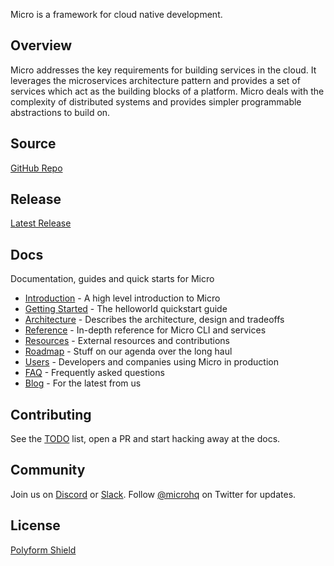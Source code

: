 
Micro is a framework for cloud native development.

## Overview

Micro addresses the key requirements for building services in the cloud. It leverages the microservices
architecture pattern and provides a set of services which act as the building blocks of a platform. Micro deals
with the complexity of distributed systems and provides simpler programmable abstractions to build on. 

## Source

[GitHub Repo](https://github.com/micro/micro)

## Release

[Latest Release](https://github.com/micro/micro/releases/latest)

## Docs

Documentation, guides and quick starts for Micro

- [Introduction](introduction) - A high level introduction to Micro
- [Getting Started](getting-started) - The helloworld quickstart guide
- [Architecture](architecture) - Describes the architecture, design and tradeoffs
- [Reference](reference) - In-depth reference for Micro CLI and services
- [Resources](resources) - External resources and contributions
- [Roadmap](roadmap) - Stuff on our agenda over the long haul
- [Users](users) - Developers and companies using Micro in production
- [FAQ](faq) - Frequently asked questions
- [Blog](blog) - For the latest from us

## Contributing

See the [TODO](/todo) list, open a PR and start hacking away at the docs.

## Community

Join us on [Discord](https://discord.gg/hbmJEct) or [Slack](https://slack.micro.mu). Follow [@microhq](https://twitter.com/microhq) on Twitter for updates.

## License

[Polyform Shield](https://polyformproject.org/licenses/shield/1.0.0/)

